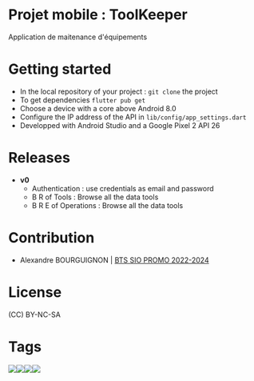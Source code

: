# Projet mobile : ToolKeeper
Application de maitenance d'équipements

#  Getting started
- In the local repository of your project :
  `git clone` the project
- To get dependencies
  `flutter pub get`
- Choose a device with a core above Android 8.0
- Configure the IP address of the API in `lib/config/app_settings.dart`
- Developped with Android Studio and a Google Pixel 2 API 26

# Releases
- **v0**
  - Authentication : use credentials as email and password
  - B R  of Tools : Browse all the data tools
  - B R E of Operations : Browse all the data tools
# Contribution
- Alexandre BOURGUIGNON | <ins>BTS SIO PROMO 2022-2024</ins>

# License
(CC) BY-NC-SA

# Tags
<img src='https://img.shields.io/badge/Flutter-%2302569B.svg?style=for-the-badge&logo=Flutter&logoColor=white'><img src='https://img.shields.io/badge/dart-%230175C2.svg?style=for-the-badge&logo=dart&logoColor=white'><img src='https://img.shields.io/badge/android%20studio-346ac1?style=for-the-badge&logo=android%20studio&logoColor=white'><img src='https://img.shields.io/badge/Android-3DDC84?style=for-the-badge&logo=android&logoColor=white'>

